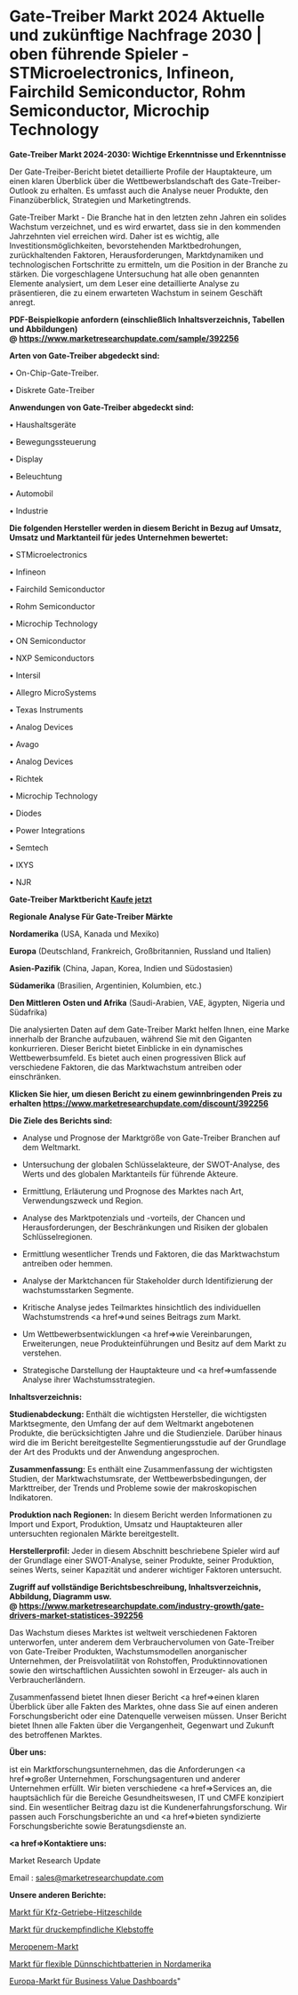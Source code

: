 # Gate-Treiber Markt 2024 Aktuelle und zukünftige Nachfrage 2030 | oben führende Spieler - STMicroelectronics, Infineon, Fairchild Semiconductor, Rohm Semiconductor, Microchip Technology

<strong>Gate-Treiber Markt 2024-2030: Wichtige Erkenntnisse und Erkenntnisse</strong>

Der Gate-Treiber-Bericht bietet detaillierte Profile der Hauptakteure, um einen klaren Überblick über die Wettbewerbslandschaft des Gate-Treiber-Outlook zu erhalten. Es umfasst auch die Analyse neuer Produkte, den Finanzüberblick, Strategien und Marketingtrends.

Gate-Treiber Markt - Die Branche hat in den letzten zehn Jahren ein solides Wachstum verzeichnet, und es wird erwartet, dass sie in den kommenden Jahrzehnten viel erreichen wird. Daher ist es wichtig, alle Investitionsmöglichkeiten, bevorstehenden Marktbedrohungen, zurückhaltenden Faktoren, Herausforderungen, Marktdynamiken und technologischen Fortschritte zu ermitteln, um die Position in der Branche zu stärken. Die vorgeschlagene Untersuchung hat alle oben genannten Elemente analysiert, um dem Leser eine detaillierte Analyse zu präsentieren, die zu einem erwarteten Wachstum in seinem Geschäft anregt.

<strong><b>PDF-Beispielkopie anfordern (einschließlich Inhaltsverzeichnis, Tabellen und Abbildungen) @ </b></strong><strong><a href=https://www.marketresearchupdate.com/sample/392256><strong>https://www.marketresearchupdate.com/sample/392256</u></a></strong></strong>

<strong>Arten von Gate-Treiber abgedeckt sind:</strong>

• On-Chip-Gate-Treiber.

• Diskrete Gate-Treiber

<strong>Anwendungen von Gate-Treiber abgedeckt sind:</strong>

• Haushaltsgeräte

• Bewegungssteuerung

• Display

• Beleuchtung

• Automobil

• Industrie

<strong>Die folgenden Hersteller werden in diesem Bericht in Bezug auf Umsatz, Umsatz und Marktanteil für jedes Unternehmen bewertet:</strong>

• STMicroelectronics

• Infineon

• Fairchild Semiconductor

• Rohm Semiconductor

• Microchip Technology

• ON Semiconductor

• NXP Semiconductors

• Intersil

• Allegro MicroSystems

• Texas Instruments

• Analog Devices

• Avago

• Analog Devices

• Richtek

• Microchip Technology

• Diodes

• Power Integrations

• Semtech

• IXYS

• NJR

<strong>Gate-Treiber Marktbericht <a href=https://www.marketresearchupdate.com/buynow/392256>Kaufe jetzt</a></strong>

<strong>Regionale Analyse Für Gate-Treiber Märkte</strong>

<strong>Nordamerika</strong> (USA, Kanada und Mexiko)

<strong>Europa</strong> (Deutschland, Frankreich, Großbritannien, Russland und Italien)

<strong>Asien-Pazifik</strong> (China, Japan, Korea, Indien und Südostasien)

<strong>Südamerika</strong> (Brasilien, Argentinien, Kolumbien, etc.)

<strong>Den Mittleren</strong> <strong>Osten und Afrika</strong> (Saudi-Arabien, VAE, ägypten, Nigeria und Südafrika)

Die analysierten Daten auf dem Gate-Treiber Markt helfen Ihnen, eine Marke innerhalb der Branche aufzubauen, während Sie mit den Giganten konkurrieren. Dieser Bericht bietet Einblicke in ein dynamisches Wettbewerbsumfeld. Es bietet auch einen progressiven Blick auf verschiedene Faktoren, die das Marktwachstum antreiben oder einschränken.

<strong>Klicken Sie hier, um diesen Bericht zu einem gewinnbringenden Preis zu erhalten
</strong><strong><a href=https://www.marketresearchupdate.com/discount/392256>https://www.marketresearchupdate.com/discount/392256</b></u></strong></a>

<strong>Die Ziele des Berichts sind:</strong>

- Analyse und Prognose der Marktgröße von Gate-Treiber Branchen auf dem Weltmarkt.

- Untersuchung der globalen Schlüsselakteure, der SWOT-Analyse, des Werts und des globalen Marktanteils für führende Akteure.

- Ermittlung, Erläuterung und Prognose des Marktes nach Art, Verwendungszweck und Region.

- Analyse des Marktpotenzials und -vorteils, der Chancen und Herausforderungen, der Beschränkungen und Risiken der globalen Schlüsselregionen.

- Ermittlung wesentlicher Trends und Faktoren, die das Marktwachstum antreiben oder hemmen.

- Analyse der Marktchancen für Stakeholder durch Identifizierung der wachstumsstarken Segmente.

- Kritische Analyse jedes Teilmarktes hinsichtlich des individuellen Wachstumstrends <a href=>und</a> seines Beitrags zum Markt.

- Um Wettbewerbsentwicklungen <a href=>wie</a> Vereinbarungen, Erweiterungen, neue Produkteinführungen und Besitz auf dem Markt zu verstehen.

- Strategische Darstellung der Hauptakteure und <a href=>umfas</a>sende Analyse ihrer Wachstumsstrategien.

<strong>Inhaltsverzeichnis:</strong>

<strong>Studienabdeckung:</strong> Enthält die wichtigsten Hersteller, die wichtigsten Marktsegmente, den Umfang der auf dem Weltmarkt angebotenen Produkte, die berücksichtigten Jahre und die Studienziele. Darüber hinaus wird die im Bericht bereitgestellte Segmentierungsstudie auf der Grundlage der Art des Produkts und der Anwendung angesprochen.

<strong>Zusammenfassung:</strong> Es enthält eine Zusammenfassung der wichtigsten Studien, der Marktwachstumsrate, der Wettbewerbsbedingungen, der Markttreiber, der Trends und Probleme sowie der makroskopischen Indikatoren.

<strong>Produktion nach Regionen:</strong> In diesem Bericht werden Informationen zu Import und Export, Produktion, Umsatz und Hauptakteuren aller untersuchten regionalen Märkte bereitgestellt.

<strong>Herstellerprofil:</strong> Jeder in diesem Abschnitt beschriebene Spieler wird auf der Grundlage einer SWOT-Analyse, seiner Produkte, seiner Produktion, seines Werts, seiner Kapazität und anderer wichtiger Faktoren untersucht.

<strong><b>Zugriff auf vollständige Berichtsbeschreibung, Inhaltsverzeichnis, Abbildung, Diagramm usw. @ </b></strong><strong><a href=https://www.marketresearchupdate.com/industry-growth/gate-drivers-market-statistices-392256>https://www.marketresearchupdate.com/industry-growth/gate-drivers-market-statistices-392256</a></strong>

Das Wachstum dieses Marktes ist weltweit verschiedenen Faktoren unterworfen, unter anderem dem Verbrauchervolumen von Gate-Treiber von Gate-Treiber Produkten, Wachstumsmodellen anorganischer Unternehmen, der Preisvolatilität von Rohstoffen, Produktinnovationen sowie den wirtschaftlichen Aussichten sowohl in Erzeuger- als auch in Verbraucherländern.

Zusammenfassend bietet Ihnen dieser Bericht <a href=>einen</a> klaren Überblick über alle Fakten des Marktes, ohne dass Sie auf einen anderen Forschungsbericht oder eine Datenquelle verweisen müssen. Unser Bericht bietet Ihnen alle Fakten über die Vergangenheit, Gegenwart und Zukunft des betroffenen Marktes.

<strong>Über uns:</strong>

 ist ein Marktforschungsunternehmen, das die Anforderungen <a href=>großer</a> Unternehmen, Forschungsagenturen und anderer Unternehmen erfüllt. Wir bieten verschiedene <a href=>Services</a> an, die hauptsächlich für die Bereiche Gesundheitswesen, IT und CMFE konzipiert sind. Ein wesentlicher Beitrag dazu ist die Kundenerfahrungsforschung. Wir passen auch Forschungsberichte an und <a href=>bieten</a> syndizierte Forschungsberichte sowie Beratungsdienste an.

<strong><a href=>Kontaktiere uns:</a></strong>

Market Research Update

Email : sales@marketresearchupdate.com

<strong>Unsere anderen Berichte:</strong>

<a href=https://www.linkedin.com/pulse/automotive-transmission-heat-shield-market-size>Markt für Kfz-Getriebe-Hitzeschilde</a>

<a href=https://www.linkedin.com/pulse/pressure-sensitive-adhesives-market-research>Markt für druckempfindliche Klebstoffe</a>

<a href=https://www.linkedin.com/pulse/meropenem-market-outlooks-2023-size-shares>Meropenem-Markt</a>

<a href=https://www.linkedin.com/pulse/north-america-flexible-thin-film-printed-batterymarket>Markt für flexible Dünnschichtbatterien in Nordamerika</a>

<a href=https://www.linkedin.com/pulse/europe-business-value-dashboard-market-2023-ajsif/>Europa-Markt für Business Value Dashboards</a>"

